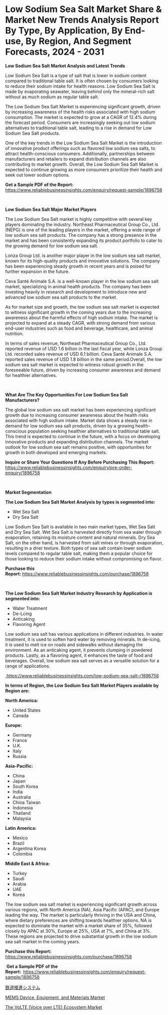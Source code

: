 <p><h1>Low Sodium Sea Salt Market Share & Market New Trends Analysis Report By Type, By Application, By End-use, By Region, And Segment Forecasts, 2024 - 2031</h1></p><p><strong>Low Sodium Sea Salt Market Analysis and Latest Trends</strong></p>
<p><p>Low Sodium Sea Salt is a type of salt that is lower in sodium content compared to traditional table salt. It is often chosen by consumers looking to reduce their sodium intake for health reasons. Low Sodium Sea Salt is made by evaporating seawater, leaving behind only the mineral-rich salt without as much sodium as regular table salt.</p><p>The Low Sodium Sea Salt Market is experiencing significant growth, driven by increasing awareness of the health risks associated with high sodium consumption. The market is expected to grow at a CAGR of 12.4% during the forecast period. Consumers are increasingly seeking out low sodium alternatives to traditional table salt, leading to a rise in demand for Low Sodium Sea Salt products.</p><p>One of the key trends in the Low Sodium Sea Salt Market is the introduction of innovative product offerings such as flavored low sodium sea salts, to attract health-conscious consumers. Additionally, partnerships between manufacturers and retailers to expand distribution channels are also contributing to market growth. Overall, the Low Sodium Sea Salt Market is expected to continue growing as more consumers prioritize their health and seek out lower sodium options.</p></p>
<p><strong>Get a Sample PDF of the Report:&nbsp;</strong> <a href="https://www.reliablebusinessinsights.com/enquiry/request-sample/1896758">https://www.reliablebusinessinsights.com/enquiry/request-sample/1896758</a></p>
<p>&nbsp;</p>
<p><strong>Low Sodium Sea Salt Major Market Players</strong></p>
<p><p>The Low Sodium Sea Salt market is highly competitive with several key players dominating the industry. Northeast Pharmaceutical Group Co., Ltd. (NEPG) is one of the leading players in the market, offering a wide range of low sodium sea salt products. The company has a strong presence in the market and has been consistently expanding its product portfolio to cater to the growing demand for low sodium sea salt.</p><p>Lonza Group Ltd. is another major player in the low sodium sea salt market, known for its high-quality products and innovative solutions. The company has been experiencing steady growth in recent years and is poised for further expansion in the future.</p><p>Ceva Santé Animale S.A. is a well-known player in the low sodium sea salt market, specializing in animal health products. The company has been investing heavily in research and development to introduce new and advanced low sodium sea salt products to the market.</p><p>As for market size and growth, the low sodium sea salt market is expected to witness significant growth in the coming years due to the increasing awareness about the harmful effects of high sodium intake. The market is projected to expand at a steady CAGR, with strong demand from various end-user industries such as food and beverage, healthcare, and animal nutrition.</p><p>In terms of sales revenue, Northeast Pharmaceutical Group Co., Ltd. reported revenue of USD 1.6 billion in the last fiscal year, while Lonza Group Ltd. recorded sales revenue of USD 6.1 billion. Ceva Santé Animale S.A. reported sales revenue of USD 1.8 billion in the same period.Overall, the low sodium sea salt market is expected to witness robust growth in the foreseeable future, driven by increasing consumer awareness and demand for healthier alternatives.</p></p>
<p>&nbsp;</p>
<p><strong>What Are The Key Opportunities For Low Sodium Sea Salt Manufacturers?</strong></p>
<p><p>The global low sodium sea salt market has been experiencing significant growth due to increasing consumer awareness about the health risks associated with high sodium intake. Market data shows a steady rise in demand for low sodium sea salt products, driven by a growing health-conscious population seeking healthier alternatives to traditional table salt. This trend is expected to continue in the future, with a focus on developing innovative products and expanding distribution channels. The market outlook for low sodium sea salt remains positive, with opportunities for growth in both developed and emerging markets.</p></p>
<p><strong>Inquire or Share Your Questions If Any Before Purchasing This Report:</strong> <a href="https://www.reliablebusinessinsights.com/enquiry/pre-order-enquiry/1896758">https://www.reliablebusinessinsights.com/enquiry/pre-order-enquiry/1896758</a></p>
<p>&nbsp;</p>
<p><strong>Market Segmentation</strong></p>
<p><strong>The Low Sodium Sea Salt Market Analysis by types is segmented into:</strong></p>
<p><ul><li>Wet Sea Salt</li><li>Dry Sea Salt</li></ul></p>
<p><p>Low Sodium Sea Salt is available in two main market types, Wet Sea Salt and Dry Sea Salt. Wet Sea Salt is harvested directly from sea water through evaporation, retaining its moisture content and natural minerals. Dry Sea Salt, on the other hand, is harvested from salt mines or through evaporation, resulting in a drier texture. Both types of sea salt contain lower sodium levels compared to regular table salt, making them a popular choice for those looking to reduce their sodium intake without compromising on flavor.</p></p>
<p><strong>Purchase this Report:&nbsp;</strong><a href="https://www.reliablebusinessinsights.com/purchase/1896758">https://www.reliablebusinessinsights.com/purchase/1896758</a></p>
<p>&nbsp;</p>
<p><strong>The Low Sodium Sea Salt Market Industry Research by Application is segmented into:</strong></p>
<p><ul><li>Water Treatment</li><li>De-Lcing</li><li>Anticaking</li><li>Flavoring Agent</li></ul></p>
<p><p>Low sodium sea salt has various applications in different industries. In water treatment, it is used to soften hard water by removing minerals. In de-icing, it is used to melt ice on roads and sidewalks without damaging the environment. As an anticaking agent, it prevents clumping in powdered products. Lastly, as a flavoring agent, it enhances the taste of food and beverages. Overall, low sodium sea salt serves as a versatile solution for a range of applications.</p></p>
<p><a href="https://www.reliablebusinessinsights.com/low-sodium-sea-salt-r1896758">&nbsp;https://www.reliablebusinessinsights.com/low-sodium-sea-salt-r1896758</a></p>
<p><strong>In terms of Region, the Low Sodium Sea Salt Market Players available by Region are:</strong></p>
<p>
    <p> <strong> North America: </strong>
        <ul>
            <li>United States</li>
            <li>Canada</li>
        </ul>
        </p> 
    <p> <strong> Europe: </strong>
        <ul>
            <li>Germany</li>
            <li>France</li>
            <li>U.K.</li>
            <li>Italy</li>
            <li>Russia</li>
        </ul>
        </p> 
    <p> <strong> Asia-Pacific: </strong>
        <ul>
            <li>China</li>
            <li>Japan</li>
            <li>South Korea</li>
            <li>India</li>
            <li>Australia</li>
            <li>China Taiwan</li>
            <li>Indonesia</li>
            <li>Thailand</li>
            <li>Malaysia</li>
        </ul>
        </p> 
    <p> <strong> Latin America: </strong>
        <ul>
            <li>Mexico</li>
            <li>Brazil</li>
            <li>Argentina Korea</li>
            <li>Colombia</li>
        </ul>
        </p> 
    <p> <strong> Middle East & Africa: </strong>
        <ul>
            <li>Turkey</li>
            <li>Saudi</li>
            <li>Arabia</li>
            <li>UAE</li>
            <li>Korea</li>
        </ul>
    </p>
    </p>
<p><p>The low sodium sea salt market is experiencing significant growth across various regions, with North America (NA), Asia Pacific (APAC), and Europe leading the way. The market is particularly thriving in the USA and China, where dietary preferences are shifting towards healthier options. NA is expected to dominate the market with a market share of 35%, followed closely by APAC at 30%, Europe at 25%, USA at 7%, and China at 3%. These regions are projected to drive substantial growth in the low sodium sea salt market in the coming years.</p></p>
<p><strong>Purchase this Report: </strong><a href="https://www.reliablebusinessinsights.com/purchase/1896758">https://www.reliablebusinessinsights.com/purchase/1896758</a></p>
<p>&nbsp;<strong>Get a Sample PDF of the Report:&nbsp;&nbsp;</strong><a href="https://www.reliablebusinessinsights.com/enquiry/request-sample/1896758">https://www.reliablebusinessinsights.com/enquiry/request-sample/1896758</a></p>
<p><strong></strong></p>
<p><p><a href="https://github.com/DanykaKilback/Market-Research-Report-List-1/blob/main/2373719134104.md">鉄道推進システム</a></p><p><a href="https://github.com/faniayasa/Market-Research-Report-List-1/blob/main/mems-device-equipment-and-materials-market.md">MEMS Device, Equipment, and Materials Market</a></p><p><a href="https://github.com/whpnbwim9/Market-Research-Report-List-1/blob/main/the-volte-voice-over-lte-ecosystem-market.md">The VoLTE (Voice over LTE) Ecosystem Market</a></p></p>